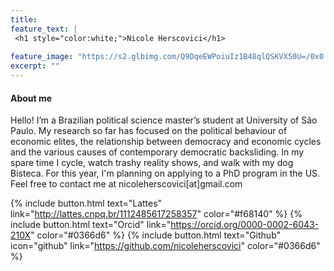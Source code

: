 ```yaml
---
title: 
feature_text: |
 <h1 style="color:white;">Nicole Herscovici</h1>
  
feature_image: "https://s2.glbimg.com/Q9DqeEWPoiuIz1B48qlQSKVX50U=/0x0:1920x1080/1008x0/smart/filters:strip_icc()/i.s3.glbimg.com/v1/AUTH_59edd422c0c84a879bd37670ae4f538a/internal_photos/bs/2018/4/A/c5nBaZQmiiUfatMjxWyQ/frame-00-00-04.173.jpg"
excerpt: ""
---
```


#### About me

Hello! I’m a Brazilian political science master’s student at University of São Paulo. My research so far has focused on the political behaviour of economic elites, the relationship between democracy and economic cycles and the various causes of contemporary democratic backsliding. In my spare time I cycle, watch trashy reality shows, and walk with my dog Bisteca. For this year, I'm planning on applying to a PhD program in the US. Feel free to contact me at nicoleherscovici[at]gmail.com

{% include button.html text="Lattes" link="http://lattes.cnpq.br/1112485617258357" color="#f68140" %} {% include button.html text="Orcid" link="https://orcid.org/0000-0002-6043-210X" color="#0366d6" %}  {% include button.html text="Github" icon="github" link="https://github.com/nicoleherscovici" color="#0366d6" %}
